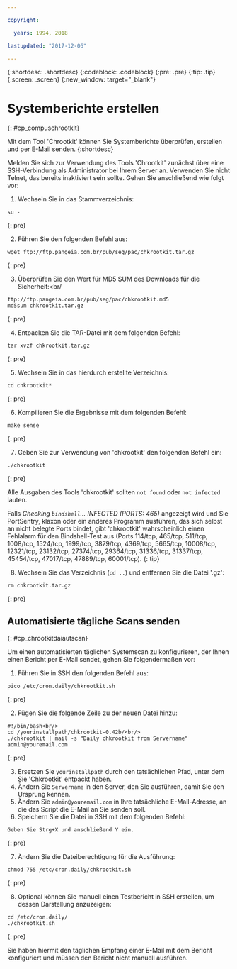 ```yaml
---

copyright:

  years: 1994, 2018

lastupdated: "2017-12-06"

---
```


{:shortdesc: .shortdesc}
{:codeblock: .codeblock}
{:pre: .pre}
{:tip: .tip}
{:screen: .screen}
{:new_window: target="_blank"}

# Systemberichte erstellen
{: #cp_compuschrootkit}

Mit dem Tool 'Chrootkit' können Sie Systemberichte überprüfen, erstellen und per E-Mail senden.
{:shortdesc}

Melden Sie sich zur Verwendung des Tools 'Chrootkit' zunächst über eine SSH-Verbindung als Administrator bei Ihrem Server an. Verwenden Sie nicht Telnet, das bereits inaktiviert sein sollte. Gehen Sie anschließend wie folgt vor:

1. Wechseln Sie in das Stammverzeichnis:  

  ```
  su -
  ```
  {: pre}

2. Führen Sie den folgenden Befehl aus:

  ```
  wget ftp://ftp.pangeia.com.br/pub/seg/pac/chkrootkit.tar.gz
  ```
  {: pre}

3. Überprüfen Sie den Wert für MD5 SUM des Downloads für die Sicherheit:<br/

  ```
  ftp://ftp.pangeia.com.br/pub/seg/pac/chkrootkit.md5
  md5sum chkrootkit.tar.gz
  ```
  {: pre}

4. Entpacken Sie die TAR-Datei mit dem folgenden Befehl:<br/>

  ```
  tar xvzf chkrootkit.tar.gz
  ```
  {: pre}

5. Wechseln Sie in das hierdurch erstellte Verzeichnis:

  ```
  cd chkrootkit*
  ```
  {: pre}

6. Kompilieren Sie die Ergebnisse mit dem folgenden Befehl:

  ```
  make sense
  ```
  {: pre}

7. Geben Sie zur Verwendung von 'chkrootkit' den folgenden Befehl ein:

  ```
  ./chkrootkit
  ```
  {: pre}

Alle Ausgaben des Tools 'chkrootkit' sollten `not found` oder `not infected` lauten.

Falls *Checking `bindshell`... INFECTED (PORTS: 465)* angezeigt wird und Sie PortSentry, klaxon oder ein anderes Programm ausführen, das sich selbst an nicht belegte Ports bindet, gibt 'chkrootkit' wahrscheinlich einen Fehlalarm für den Bindshell-Test aus (Ports 114/tcp, 465/tcp, 511/tcp, 1008/tcp, 1524/tcp, 1999/tcp, 3879/tcp, 4369/tcp, 5665/tcp, 10008/tcp, 12321/tcp, 23132/tcp, 27374/tcp, 29364/tcp, 31336/tcp, 31337/tcp, 45454/tcp, 47017/tcp, 47889/tcp, 60001/tcp).
{: tip}

8. Wechseln Sie das Verzeichnis (`cd ..`) und entfernen Sie die Datei '.gz':  

  ```
  rm chkrootkit.tar.gz
  ```
  {: pre}

## Automatisierte tägliche Scans senden
{: #cp_chrootkitdaiautscan}

Um einen automatisierten täglichen Systemscan zu konfigurieren, der Ihnen einen Bericht per E-Mail sendet, gehen Sie folgendermaßen vor:

1. Führen Sie in SSH den folgenden Befehl aus:

  ```
  pico /etc/cron.daily/chkrootkit.sh
  ```
  {: pre}

2. Fügen Sie die folgende Zeile zu der neuen Datei hinzu:

  ```
  #!/bin/bash<br/>
  cd /yourinstallpath/chkrootkit-0.42b/<br/>
  ./chkrootkit | mail -s "Daily chkrootkit from Servername" admin@youremail.com
  ```
  {: pre}

3. Ersetzen Sie `yourinstallpath` durch den tatsächlichen Pfad, unter dem Sie 'Chkrootkit' entpackt haben.
4. Ändern Sie `Servername` in den Server, den Sie ausführen, damit Sie den Ursprung kennen.
5. Ändern Sie `admin@youremail.com` in Ihre tatsächliche E-Mail-Adresse, an die das Script die E-Mail an Sie senden soll.
6. Speichern Sie die Datei in SSH mit dem folgenden Befehl:

  ```
  Geben Sie Strg+X und anschließend Y ein.
  ```
  {: pre}

7. Ändern Sie die Dateiberechtigung für die Ausführung:

  ```
  chmod 755 /etc/cron.daily/chkrootkit.sh
  ```
  {: pre}

8.  Optional können Sie manuell einen Testbericht in SSH erstellen, um dessen Darstellung anzuzeigen:

  ```
  cd /etc/cron.daily/
  ./chkrootkit.sh
  ```
  {: pre}

Sie haben hiermit den täglichen Empfang einer E-Mail mit dem Bericht konfiguriert und müssen den Bericht nicht manuell ausführen.

